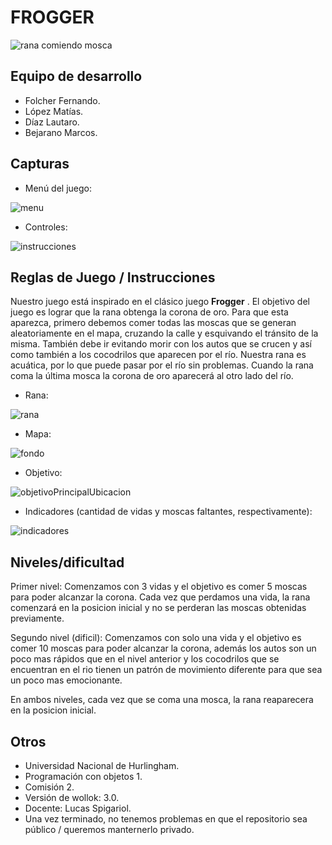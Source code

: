 # FROGGER

![rana comiendo mosca](https://github.com/obj1-unahur-2024s1/TPGameIntegrador-los-pjs/assets/141900327/34d4fff9-f0ac-43e0-841c-584881ee7746)


## Equipo de desarrollo

- Folcher Fernando.
- López Matías.
- Díaz Lautaro.
- Bejarano Marcos.

## Capturas

- Menú del juego:

![menu](https://github.com/obj1-unahur-2024s1/TPGameIntegrador-los-pjs/assets/141900327/926229cd-0b93-4bc4-ba53-53a3ed85913d)


- Controles:

![instrucciones](https://github.com/obj1-unahur-2024s1/TPGameIntegrador-los-pjs/assets/141900327/7761fdfd-574e-4360-a7af-c68c69c013a6)


## Reglas de Juego / Instrucciones

Nuestro juego está inspirado en el clásico juego **Frogger** . El objetivo del juego es lograr que la rana obtenga la corona de oro. Para que esta aparezca, primero debemos comer todas las moscas que se generan aleatoriamente en el mapa, cruzando la calle y esquivando el tránsito de la misma. También debe ir evitando morir con los autos que se crucen y así como también a los cocodrilos que aparecen por el río. Nuestra rana es acuática, por lo que puede pasar por el río sin problemas. Cuando la rana coma la última mosca la corona de oro aparecerá al otro lado del río. 


- Rana:

![rana](https://github.com/obj1-unahur-2024s1/TPGameIntegrador-los-pjs/assets/141900327/71b6338a-cb1f-4408-b944-bd5c2b33fe23)


- Mapa:

![fondo](https://github.com/obj1-unahur-2024s1/TPGameIntegrador-los-pjs/assets/141900327/d0269a06-ef24-4caa-8876-6c15defc1f0d)


- Objetivo:

![objetivoPrincipalUbicacion](https://github.com/obj1-unahur-2024s1/TPGameIntegrador-los-pjs/assets/141900327/8550b100-3514-4bc8-b3d6-9168b79440c3)


- Indicadores (cantidad de vidas y moscas faltantes, respectivamente):

![indicadores](https://github.com/obj1-unahur-2024s1/TPGameIntegrador-los-pjs/assets/141900327/428f989b-18d9-4838-a7f0-1e3f691c7491)


## Niveles/dificultad

Primer nivel: Comenzamos con 3 vidas y el objetivo es comer 5 moscas para poder alcanzar la corona. Cada vez que perdamos una vida, la rana comenzará en la posicion inicial y no se perderan las moscas obtenidas previamente.

Segundo nivel (dificil): Comenzamos con solo una vida y el objetivo es comer 10 moscas para poder alcanzar la corona, además los autos son un poco mas rápidos que en el nivel anterior y los cocodrilos que se encuentran en el rio tienen un patrón de movimiento diferente para que sea un poco mas emocionante.

En ambos niveles, cada vez que se coma una mosca, la rana reaparecera en la posicion inicial. 

## Otros

- Universidad Nacional de Hurlingham.
- Programación con objetos 1.
- Comisión 2.
- Versión de wollok: 3.0.
- Docente: Lucas Spigariol.
- Una vez terminado, no tenemos problemas en que el repositorio sea público / queremos manternerlo privado.
